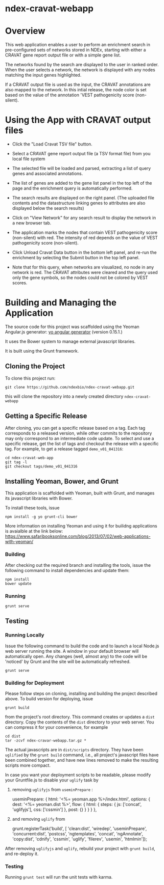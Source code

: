 # ndex-cravat-webapp

# Overview

This web application enables a user to perform an enrichment search in pre-configured sets of networks stored in NDEx, starting with either a CRAVAT gene report output file or with a simple gene list.

The networks found by the search are displayed to the user in ranked order. When the user selects a network, the network is displayed with any nodes matching the input genes highlighted.

If a CRAVAT output file is used as the input, the CRAVAT annotations are also mapped to the network. In this intial release, the node color is set based on the value of the annotation 'VEST pathogenicity score (non-silent).

# Using the App with CRAVAT output files

- Click the "Load Cravat TSV file" button.
- Select a CRAVAT gene report output file (a TSV format file) from you local file system
- The selected file will be loaded and parsed, extracting a list of query genes and associated annotations.
- The list of genes are added to the gene list panel in the top left of the page and the enrichment query is automatically performed.
- The search results are displayed on the right panel. (The uploaded file contents and the datastructure linking genes to attributes are also displayed below the search results)
- Click on "View Network" for any search result to display the network in a new browser tab.
- The application marks the nodes that contain VEST pathogenicity score (non-silent) with red.  The intensity of red depends on the value of VEST pathogenicity score (non-silent).

- Click Unload Cravat Data button in the bottom left panel, and re-run the enrichment by selecting the Submit button in the top left panel. 
- Note that for this query, when networks are visualized, no node in any network is red. The CRAVAT attributes were cleared and the query used only the gene symbols, so the nodes could not be colored by VEST scores.

# Building and Managing the Application

The source code for this project was scaffolded using the Yeoman Angular.js generator:  [yo angular generator](https://github.com/yeoman/generator-angular) (version 0.15.1.)

It uses the Bower system to manage external javascript libraries.

It is built using the Grunt framework.

## Cloning the Project

To clone this project run:

`git clone https://github.com/ndexbio/ndex-cravat-webapp.git`

this will clone the repository into a newly created directory  `ndex-cravat-webapp`

## Getting a Specific Release 

After cloning, you can get a specific release based on a tag.  Each tag corresponds to a released version, while other commits to the repository may only correspond to an intermediate code update. To select and use a specific release, get the list of tags and checkout the release with a specific tag.  For example, to get a release tagged `demo_v01_041316`:

`cd ndex-cravat-web-app` <br />
`git tag -l` <br />
`git checkout tags/demo_v01_041316`  <br />

## Installing Yeoman, Bower, and Grunt

This application is scaffolded with Yeoman, built with Grunt, and manages its javascript libraries with Bower.

To install these tools, issue

`npm install -g yo grunt-cli bower`

More information on installing Yeoman and using it for builidng applications is avaialble at the link below: https://www.safaribooksonline.com/blog/2013/07/02/web-applications-with-yeoman/

### Building 

After checking out the required branch and installing the tools, issue the following command to install dependencies
and update them:

`npm install` <br />
`bower update` <br />

### Running
`grunt serve`

## Testing
### Running Locally

Issue the following command to build the code and to launch a local Node.js web server running the site. A window in your default browser will automatically open.  Any changes (well, almost any) to the code will be 'noticed' by Grunt and the site will be automatically refreshed.

`grunt serve`

### Building for Deployment

Please follow steps on cloning, installing and building the project described above. To build version for deploying, issue

`grunt build` <br />

from the project's root directory.  This command creates or updates a `dist` directory.  Copy the contents of the `dist` directory to your web server. You can compress it for your convenience, for example 

`cd dist` <br />
`tar -zcvf ndex-cravar-webapp.tar.gz *`

The actual javascripts are in `dist/scripts` directory.  They have been `uglified` by the `grunt build` command, i.e., all project's javascript files have been combined together, and have new lines removed to make the resulting scripts more compact.

In case you want your deployment scripts to be readable, please modify your Gruntfile.js to disable your `uglify` task by 

1) removing `uglifyjs` from `useminPrepare` :

    useminPrepare: {
      html: '<%= yeoman.app %>/index.html',
      options: {
        dest: '<%= yeoman.dist %>',
        flow: {
          html: {
            steps: {
              js: ['concat', 'uglifyjs'],
              css: ['cssmin']
            },
            post: {}
          }
        }
      }
    },
    
2) and removing `uglify` from
  
    grunt.registerTask('build', [
    'clean:dist',
    'wiredep',
    'useminPrepare',
    'concurrent:dist',
    'postcss',
    'ngtemplates',
    'concat',
    'ngAnnotate',
    'copy:dist',
    'cdnify',
    'cssmin',
    'uglify',
    'filerev',
    'usemin',
    'htmlmin']);

After removing `uglifyjs` and `uglify`, rebuild your project with `grunt build`, and re-deploy it.

### Testing
Running `grunt test` will run the unit tests with karma.
